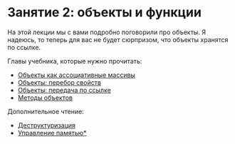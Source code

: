 # Занятие 2: объекты и функции

На этой лекции мы с вами подробно поговорили про объекты.
Я надеюсь, то теперь  для вас не будет сюрпризом, что объекты
хранятся по ссылке.

Главы учебника, которые нужно прочитать:
 - [Объекты как ассоциативные массивы](http://learn.javascript.ru/object)
 - [Объекты: перебор свойств](http://learn.javascript.ru/object-for-in)
 - [Объекты: передача по ссылке](http://learn.javascript.ru/object-reference)
 - [Методы объектов](http://learn.javascript.ru/object-methods)

Дополнительное чтение:
- [Деструктуризация](https://learn.javascript.ru/destructuring)
- [Управление памятью*](http://learn.javascript.ru/memory-management)